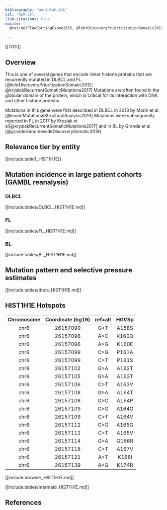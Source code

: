 ```yaml
---
bibliography: 'morinlab.bib'
csl: 'NLM.csl'
link-citations: true
nocite: |
  @reichelFlowSortingExome2015, @lohrDiscoveryPrioritizationSomatic2012, @krysiakRecurrentSomaticMutations2017, @grandeGenomewideDiscoverySomatic2019

---
```

[[_TOC_]]

## Overview
This is one of several genes that encode linker histone proteins that are recurrently mutated in DLBCL and FL.[@lohrDiscoveryPrioritizationSomatic2012; @krysiakRecurrentSomaticMutations2017] Mutations are often found in the globular domain of the protein, which is critical for its interaction with DNA and other histone proteins. 

Mutations in this gene were first described in DLBCL in 2013 by Morin et al.[@morinMutationalStructuralAnalysis2013] Mutations were subsequently reported in FL in 2017 by Krysiak et al[@krysiakRecurrentSomaticMutations2017] and in BL by Grande et al.[@grandeGenomewideDiscoverySomatic2019]


## Relevance tier by entity

[[include:table1_HIST1H1E]]


## Mutation incidence in large patient cohorts (GAMBL reanalysis)

### DLBCL
[[include:tables/DLBCL_HIST1H1E.md]]

### FL
[[include:tables/FL_HIST1H1E.md]]

### BL
[[include:tables/BL_HIST1H1E.md]]

## Mutation pattern and selective pressure estimates

[[include:tables/dnds_HIST1H1E.md]]

## HIST1H1E Hotspots

| Chromosome |Coordinate (hg19) | ref>alt | HGVSp | 
 | :---:| :---: | :--: | :---: |
| chr6 | 26157090 | G>T | A158S |
| chr6 | 26157096 | A>C | K160Q |
| chr6 | 26157096 | A>G | K160E |
| chr6 | 26157099 | C>G | P161A |
| chr6 | 26157099 | C>T | P161S |
| chr6 | 26157102 | G>A | A162T |
| chr6 | 26157105 | G>A | A163T |
| chr6 | 26157106 | C>T | A163V |
| chr6 | 26157108 | G>A | A164T |
| chr6 | 26157108 | G>C | A164P |
| chr6 | 26157109 | C>G | A164G |
| chr6 | 26157109 | C>T | A164V |
| chr6 | 26157112 | C>G | A165G |
| chr6 | 26157112 | C>T | A165V |
| chr6 | 26157114 | G>A | G166R |
| chr6 | 26157118 | C>T | A167V |
| chr6 | 26157121 | A>T | K168I |
| chr6 | 26157139 | A>G | K174R |

[[include:browser_HIST1H1E.md]]

[[include:tables/mermaid_HIST1H1E.md]]

## References

<!-- ORIGIN: 23699601 -->
<!-- BL: grandeGenomewideDiscoverySomatic2019 -->
<!-- FL: krysiakRecurrentSomaticMutations2017b -->
<!-- DLBCL: morinMutationalStructuralAnalysis2013 -->
<!-- PMBL: reichelFlowSortingExome2015a -->
